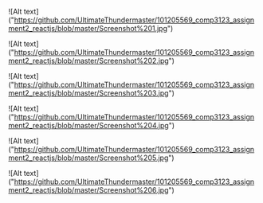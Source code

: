 ![Alt text] ("https://github.com/UltimateThundermaster/101205569_comp3123_assignment2_reactjs/blob/master/Screenshot%201.jpg")

![Alt text] ("https://github.com/UltimateThundermaster/101205569_comp3123_assignment2_reactjs/blob/master/Screenshot%202.jpg")

![Alt text] ("https://github.com/UltimateThundermaster/101205569_comp3123_assignment2_reactjs/blob/master/Screenshot%203.jpg")

![Alt text] ("https://github.com/UltimateThundermaster/101205569_comp3123_assignment2_reactjs/blob/master/Screenshot%204.jpg")

![Alt text] ("https://github.com/UltimateThundermaster/101205569_comp3123_assignment2_reactjs/blob/master/Screenshot%205.jpg")

![Alt text] ("https://github.com/UltimateThundermaster/101205569_comp3123_assignment2_reactjs/blob/master/Screenshot%206.jpg")
